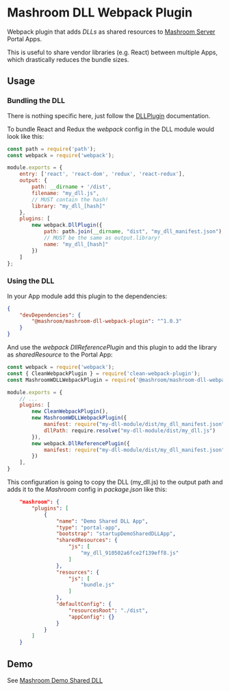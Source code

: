 
# Mashroom DLL Webpack Plugin

Webpack plugin that adds *DLLs* as shared resources to [Mashroom Server](https://www.mashroom-server.com) Portal Apps.

This is useful to share vendor libraries (e.g. React) between multiple Apps, which drastically reduces the bundle sizes.

## Usage

### Bundling the DLL

There is nothing specific here, just follow the [DLLPlugin](https://webpack.js.org/plugins/dll-plugin/) documentation.

To bundle React and Redux the *webpack* config in the DLL module would look like this:

```js
const path = require('path');
const webpack = require('webpack');

module.exports = {
    entry: ['react', 'react-dom', 'redux', 'react-redux'],
    output: {
        path: __dirname + '/dist',
        filename: "my_dll.js",
        // MUST contain the hash!
        library: "my_dll_[hash]"
    },
    plugins: [
        new webpack.DllPlugin({
            path: path.join(__dirname, "dist", "my_dll_manifest.json"),
            // MUST be the same as output.library!
            name: "my_dll_[hash]"
        })
    ]
};
```

### Using the DLL

In your App module add this plugin to the dependencies:

```json
{
    "devDependencies": {
        "@mashroom/mashroom-dll-webpack-plugin": "^1.0.3"
    }
}
```

And use the *webpack* *DllReferencePlugin* and this plugin to add the library as *sharedResource* to
the Portal App:

```js
const webpack = require('webpack');
const { CleanWebpackPlugin } = require('clean-webpack-plugin');
const MashroomWDLLWebpackPlugin = require('@mashroom/mashroom-dll-webpack-plugin');

module.exports = {
    // ...
    plugins: [
        new CleanWebpackPlugin(),
        new MashroomWDLLWebpackPlugin({
            manifest: require("my-dll-module/dist/my_dll_manifest.json"),
            dllPath: require.resolve("my-dll-module/dist/my_dll.js")
        }),
        new webpack.DllReferencePlugin({
            manifest: require("my-dll-module/dist/my_dll_manifest.json"),
        })
    ],
}
```

This configuration is going to copy the DLL (my_dll.js) to the output path and adds it to the *Mashroom* config in *package.json* like this:

```json
    "mashroom": {
        "plugins": [
            {
                "name": "Demo Shared DLL App",
                "type": "portal-app",
                "bootstrap": "startupDemoSharedDLLApp",
                "sharedResources": {
                    "js": [
                        "my_dll_910502a6fce2f139eff8.js"
                    ]
                },
                "resources": {
                    "js": [
                        "bundle.js"
                    ]
                },
                "defaultConfig": {
                    "resourcesRoot": "./dist",
                    "appConfig": {}
                }
            }
        ]
    }
```

## Demo

See [Mashroom Demo Shared DLL](https://github.com/nonblocking/mashroom-demo-shared-dll)
